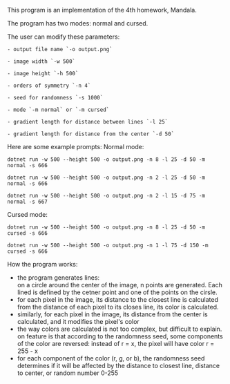 This program is an implementation of the 4th homework, Mandala.

The program has two modes: normal and cursed.

The user can modify these parameters:

	- output file name `-o output.png`
 
	- image width `-w 500`
 
	- image height `-h 500`
 
	- orders of symmetry `-n 4`
 
	- seed for randomness `-s 1000`

	- mode `-m normal` or `-m cursed`
 
	- gradient length for distance between lines `-l 25`
 
	- gradient length for distance from the center `-d 50`
 

Here are some example prompts:
Normal mode:

`dotnet run -w 500 --height 500 -o output.png -n 8 -l 25 -d 50 -m normal -s 666`

`dotnet run -w 500 --height 500 -o output.png -n 2 -l 25 -d 50 -m normal -s 666`

`dotnet run -w 500 --height 500 -o output.png -n 2 -l 15 -d 75 -m normal -s 667`

Cursed mode:

`dotnet run -w 500 --height 500 -o output.png -n 8 -l 25 -d 50 -m cursed -s 666`

`dotnet run -w 500 --height 500 -o output.png -n 1 -l 75 -d 150 -m cursed -s 666`


	
How the program works:

- the program generates lines:		
  on a circle around the center of the image, n points are generated. Each lined is defined by the cetner point and one of the points on the cirsle.
- for each pixel in the image, its distance to the closest line is calculated
  from the distance of each pixel to its closes line, its color is calculated.
- similarly, for each pixel in the image, its distance from the center is calculated, and it modifies the pixel's color
- the way colors are calculated is not too complex, but difficult to explain. on feature is that according to the randomness seed, some components of the color are reversed: instead of r = x, the pixel will have color r = 255 - x
- for each component of the color (r, g, or b), the randomness seed determines if it will be affected by the distance to closest line, distance to center, or random number 0-255

